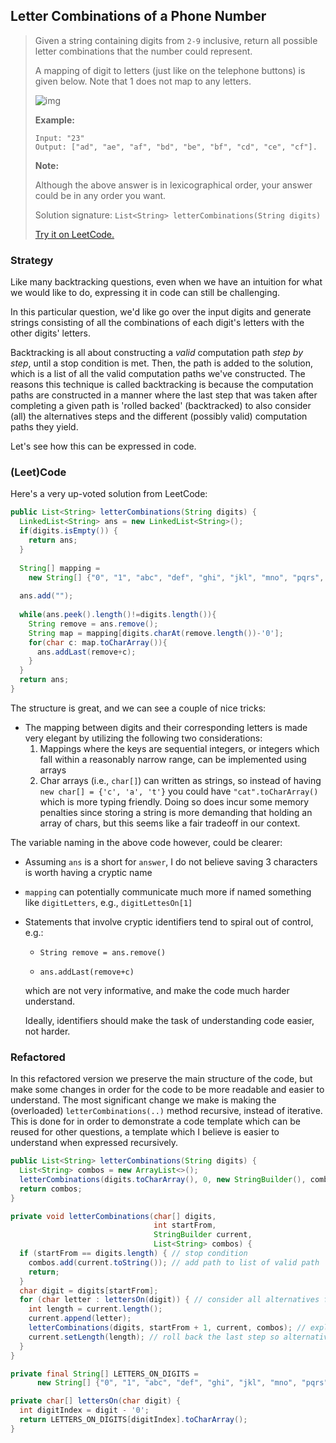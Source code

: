 ## Letter Combinations of a Phone Number

> Given a string containing digits from `2-9` inclusive, return all possible letter combinations that the number could represent.
>
> A mapping of digit to letters (just like on the telephone buttons) is given below. Note that 1 does not map to any letters.
>
> ![img](http://upload.wikimedia.org/wikipedia/commons/thumb/7/73/Telephone-keypad2.svg/200px-Telephone-keypad2.svg.png)
>
> **Example:**
>
> ```
> Input: "23"
> Output: ["ad", "ae", "af", "bd", "be", "bf", "cd", "ce", "cf"].
> ```
>
> **Note:**
>
> Although the above answer is in lexicographical order, your answer could be in any order you want.
>
> Solution signature: `List<String> letterCombinations(String digits)`
>
> [Try it on LeetCode.](https://leetcode.com/problems/letter-combinations-of-a-phone-number/)



### Strategy

Like many backtracking questions, even when we have an intuition for what we would like to do, expressing it in code can still be challenging.

In this particular question, we'd like go over the input digits and generate strings consisting of all the combinations of each digit's letters with the other digits' letters.

Backtracking is all about constructing a *valid* computation path *step by step*, until a stop condition is met. Then, the path is added to the solution, which is a list of all the valid computation paths we've constructed. The reasons this technique is called backtracking is because the computation paths are constructed in a manner where the last step that was taken after completing a given path is 'rolled backed' (backtracked) to also consider (all) the alternatives steps and the different (possibly valid) computation paths they yield.

Let's see how this can be expressed in code.



### (Leet)Code

Here's a very up-voted solution from LeetCode:

```java
public List<String> letterCombinations(String digits) {
  LinkedList<String> ans = new LinkedList<String>();
  if(digits.isEmpty()) {
    return ans;
  }
  
  String[] mapping = 
    new String[] {"0", "1", "abc", "def", "ghi", "jkl", "mno", "pqrs", "tuv", "wxyz"};
  
  ans.add("");
  
  while(ans.peek().length()!=digits.length()){
    String remove = ans.remove();
    String map = mapping[digits.charAt(remove.length())-'0'];
    for(char c: map.toCharArray()){
      ans.addLast(remove+c);
    }
  }
  return ans;
}
```

The structure is great, and we can see a couple of nice tricks:

* The mapping between digits and their corresponding letters is made very elegant by utilizing the following two considerations:
  1.  Mappings where the keys are sequential integers, or integers which fall within a reasonably narrow range, can be implemented using arrays
  2.  Char arrays (i.e., `char[]`) can written as strings, so instead of having `new char[] = {'c', 'a', 't'}` you could have `"cat".toCharArray()` which is more typing friendly. Doing so does incur some memory penalties since storing a string is more demanding that holding an array of chars, but this seems like a fair tradeoff in our context.

The variable naming in the above code however, could be clearer:

* Assuming `ans` is a short for `answer`, I do not believe saving 3 characters is worth having a cryptic name

* `mapping` can potentially communicate much more if named something like `digitLetters`, e.g., `digitLettesOn[1]`

* Statements that involve cryptic identifiers tend to spiral out of control, e.g.:

  *  `String remove = ans.remove()` 

  *  `ans.addLast(remove+c)`

  which are not very informative, and make the code much harder understand. 
  
  Ideally, identifiers should make the task of understanding code easier, not harder.



### Refactored

In this refactored version we preserve the main structure of the code, but make some changes in order for the code to be more readable and easier to understand. The most significant change we make is making the (overloaded) `letterCombinations(..)` method recursive, instead of iterative. This is done for in order to demonstrate a code template which can be reused for other questions, a template which I believe is easier to understand when expressed recursively.

```java
public List<String> letterCombinations(String digits) {
  List<String> combos = new ArrayList<>();
  letterCombinations(digits.toCharArray(), 0, new StringBuilder(), combos);
  return combos;
}
```

```java
private void letterCombinations(char[] digits,
                                int startFrom,
                                StringBuilder current,
                                List<String> combos) {
  if (startFrom == digits.length) { // stop condition
    combos.add(current.toString()); // add path to list of valid path
    return;
  }
  char digit = digits[startFrom];
  for (char letter : lettersOn(digit)) { // consider all alternatives for current step
    int length = current.length();
    current.append(letter);
    letterCombinations(digits, startFrom + 1, current, combos); // explore current
    current.setLength(length); // roll back the last step so alternatives can be considered
  }
}
```

```java
private final String[] LETTERS_ON_DIGITS =
      new String[] {"0", "1", "abc", "def", "ghi", "jkl", "mno", "pqrs", "tuv", "wxyz"};

private char[] lettersOn(char digit) {
  int digitIndex = digit - '0';
  return LETTERS_ON_DIGITS[digitIndex].toCharArray();
}
```



